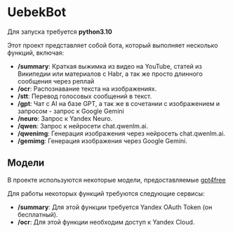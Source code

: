 # UebekBot

Для запуска требуется **python3.10**

Этот проект представляет собой бота, который выполняет несколько функций, включая:

- **/summary**: Краткая выжимка из видео на YouTube, статей из Википедии или материалов с Habr, а так же просто длинного сообщения через реплай
- **/ocr**: Распознавание текста на изображениях.
- **/stt**: Перевод голосовых сообщений в текст.
- **/gpt**: Чат с AI на базе GPT, а так же в сочетании с изображением и запросом - запрос к Google Gemini
- **/neuro**: Запрос к Yandex Neuro.
- **/qwen**: Запрос к нейросети сhat.qwenlm.ai.
- **/qwenimg**: Генерация изображения через нейросеть сhat.qwenlm.ai.
- **/gemimg**: Генерация изображения через Google Gemini.

## Модели

В проекте используются некоторые модели, предоставляемые [gpt4free](https://github.com/xtekky/gpt4free)

Для работы некоторых функций требуются следующие сервисы:

- **/summary**: Для этой функции требуется Yandex OAuth Token (он бесплатный).
- **/ocr**: Для этой функции необходим доступ к Yandex Cloud.
